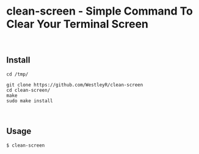 # clean-screen - Simple Command To Clear Your Terminal Screen

<br>

## Install


```
cd /tmp/

git clone https://github.com/WestleyR/clean-screen
cd clean-screen/
make
sudo make install
```

<br>

## Usage

```
$ clean-screen
```

<br>

